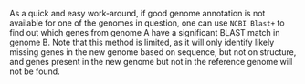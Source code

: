 As a quick and easy work-around, if good genome annotation is not available for one of the genomes in question, one can use `NCBI Blast+` to find out which genes from genome A have a significant BLAST match in genome B. Note that this method is limited, as it will only identify likely missing genes in the new genome based on sequence, but not on structure, and genes present in the new genome but not in the reference genome will not be found. 

